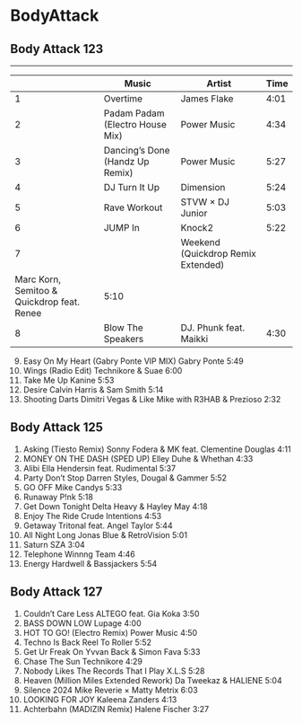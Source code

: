 # BodyAttack

## Body Attack 123
---
||Music|Artist|Time|
|----|----|----|----|
|1|Overtime|James Flake|4:01|
|2|Padam Padam (Electro House Mix)|Power Music|4:34|
|3|Dancing’s Done (Handz Up Remix)|Power Music|5:27|
|4|DJ Turn It Up|Dimension|5:24|
|5|Rave Workout|STVW × DJ Junior	|5:03|
|6|JUMP In|Knock2			|5:22|  
|7||Weekend (Quickdrop Remix Extended)|	
Marc Korn, Semitoo & Quickdrop feat. Renee|			5:10|
|8	|Blow The Speakers				|DJ. Phunk feat. Maikki		|4:30|
9.	Easy On My Heart (Gabry Ponte VIP MIX)	Gabry Ponte			5:49
10.	Wings (Radio Edit)				Technikore & Suae		6:00
11.	Take Me Up					Kanine				5:53
12.	Desire					Calvin Harris & Sam Smith	5:14
13.	Shooting Darts	Dimitri Vegas & Like Mike with R3HAB & Prezioso	2:32

## Body Attack 125
1.	Asking (Tiesto Remix)			Sonny Fodera & MK feat. Clementine Douglas	4:11
2.	MONEY ON THE DASH (SPED UP)	Elley Duhe & Whethan			4:33
3.	Alibi					Ella Hendersin feat. Rudimental		5:37
4.	Party Don’t Stop			Darren Styles, Dougal & Gammer		5:52
5.	GO OFF				Mike Candys				5:33
6.	Runaway				P!nk					5:18
7.	Get Down Tonight			Delta Heavy & Hayley May			4:18
8.	Enjoy The Ride			Crude Intentions				4:53
9.	Getaway				Tritonal feat. Angel Taylor			5:44
10.	All Night Long				Jonas Blue & RetroVision			5:01
11.	Saturn				SZA					3:04
12.	Telephone				Winnng Team				4:46
13.	Energy				Hardwell & Bassjackers			5:54




## Body Attack 127
1.	Couldn’t Care Less			ALTEGO feat. Gia Koka			3:50
2.	BASS DOWN LOW			Lupage					4:00
3.	HOT TO GO! (Electro Remix)		Power Music				4:50
4.	Techno Is Back				Reel To Roller				5:52
5.	Get Ur Freak On			Yvvan Back & Simon Fava			5:33
6.	Chase The Sun				Technikore				4:29
7.	Nobody Likes The Records That I Play	X.L.S					5:28
8.	Heaven (Million Miles Extended Rework)	Da Tweekaz & HALIENE			5:04
9.	Silence 2024				Mike Reverie × Matty Metrix		6:03
10.	LOOKING FOR JOY			Kaleena Zanders				4:13
11.	Achterbahn (MADIZIN Remix) 		Halene Fischer				3:27


